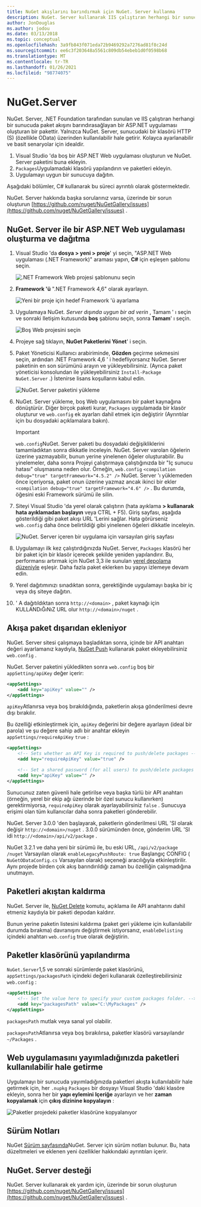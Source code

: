 ```yaml
---
title: NuGet akışlarını barındırmak için NuGet. Server kullanma
description: NuGet. Server kullanarak IIS çalıştıran herhangi bir sunucuda NuGet paket akışı oluşturma ve barındırma, paketleri HTTP ve OData aracılığıyla kullanılabilir hale getirme.
author: JonDouglas
ms.author: jodou
ms.date: 03/13/2018
ms.topic: conceptual
ms.openlocfilehash: 3a9fb843f071eda72b9469292a7276ad81f8c24d
ms.sourcegitcommit: ee6c3f203648a5561c809db54ebeb1d0f0598b68
ms.translationtype: MT
ms.contentlocale: tr-TR
ms.lasthandoff: 01/26/2021
ms.locfileid: "98774075"
---
```

# <a name="nugetserver"></a>NuGet.Server

NuGet. Server, .NET Foundation tarafından sunulan ve IIS çalıştıran herhangi bir sunucuda paket akışını barındırasağlayan bir ASP.NET uygulaması oluşturan bir pakettir. Yalnızca NuGet. Server, sunucudaki bir klasörü HTTP (S) (özellikle OData) üzerinden kullanılabilir hale getirir. Kolayca ayarlanabilir ve basit senaryolar için idealdir.

1. Visual Studio 'da boş bir ASP.NET Web uygulaması oluşturun ve NuGet. Server paketini buna ekleyin.
1. `Packages`Uygulamadaki klasörü yapılandırın ve paketleri ekleyin.
1. Uygulamayı uygun bir sunucuya dağıtın.

Aşağıdaki bölümler, C# kullanarak bu süreci ayrıntılı olarak göstermektedir.

NuGet. Server hakkında başka sorularınız varsa, üzerinde bir sorun oluşturun [https://github.com/nuget/NuGetGallery/issues](https://github.com/nuget/NuGetGallery/issues) .

## <a name="create-and-deploy-an-aspnet-web-application-with-nugetserver"></a>NuGet. Server ile bir ASP.NET Web uygulaması oluşturma ve dağıtma

1. Visual Studio 'da **dosya > yeni > proje**' yi seçin, "ASP.NET Web uygulaması (.NET Framework)" araması yapın, **C#** için eşleşen şablonu seçin.

    ![.NET Framework Web projesi şablonunu seçin](media/Hosting_00-NuGet.Server-ProjectType.png)

1. **Framework 'ü** ".NET Framework 4,6" olarak ayarlayın.

    ![Yeni bir proje için hedef Framework 'ü ayarlama](media/Hosting_01-NuGet.Server-Set4.6.png)

1. Uygulamaya NuGet. *Server dışında uygun bir ad verin* , Tamam ' ı seçin ve sonraki Iletişim kutusunda **boş** şablonu seçin, sonra **Tamam**' ı seçin.

    ![Boş Web projesini seçin](media/Hosting_02-NuGet.Server-Empty.png)

1. Projeye sağ tıklayın, **NuGet Paketlerini Yönet**' i seçin.

1. Paket Yöneticisi Kullanıcı arabiriminde, **Gözden** geçirme sekmesini seçin, ardından .NET Framework 4,6 ' i hedefliyorsanız NuGet. Server paketinin en son sürümünü arayın ve yükleyebilirsiniz. (Ayrıca paket yöneticisi konsolundan ile yükleyebilirsiniz `Install-Package NuGet.Server` .) İstenirse lisans koşullarını kabul edin.

    ![NuGet. Server paketini yükleme](media/Hosting_03-NuGet.Server-Package.png)

1. NuGet. Server yükleme, boş Web uygulamasını bir paket kaynağına dönüştürür. Diğer birçok paketi kurar, `Packages` uygulamada bir klasör oluşturur ve `web.config` ek ayarları dahil etmek için değiştirir (Ayrıntılar için bu dosyadaki açıklamalara bakın).

    > [!Important]
    > `web.config`NuGet. Server paketi bu dosyadaki değişikliklerini tamamladıktan sonra dikkatle inceleyin. NuGet. Server varolan öğelerin üzerine yazmayabilir, bunun yerine yinelenen öğeler oluşturabilir. Bu yinelemeler, daha sonra Projeyi çalıştırmaya çalıştığınızda bir "Iç sunucu hatası" oluşmasına neden olur. Örneğin, `web.config` `<compilation debug="true" targetFramework="4.5.2" />` NuGet. Server 'ı yüklemeden önce içeriyorsa, paket onun üzerine yazmaz ancak ikinci bir ekler `<compilation debug="true" targetFramework="4.6" />` . Bu durumda, öğesini eski Framework sürümü ile silin.

1. Siteyi Visual Studio 'da yerel olarak çalıştırın (hata ayıklama **> kullanarak hata ayıklamadan başlayın** veya CTRL + F5). Giriş sayfası, aşağıda gösterildiği gibi paket akışı URL 'Lerini sağlar. Hata görürseniz `web.config` daha önce belirtildiği gibi yinelenen öğeleri dikkatle inceleyin.

    ![NuGet. Server içeren bir uygulama için varsayılan giriş sayfası](media/Hosting_04-NuGet.Server-FeedHomePage.png)

1.  Uygulamayı ilk kez çalıştırdığınızda NuGet. Server, `Packages` klasörü her bir paket için bir klasör içerecek şekilde yeniden yapılandırır. Bu, performansı artırmak için NuGet 3,3 ile sunulan [yerel depolama düzeniyle](https://blog.nuget.org/20151118/nuget-3.3.html#folder-based-repository-commands) eşleşir. Daha fazla paket eklerken bu yapıyı izlemeye devam edin.

1. Yerel dağıtımınızı sınadıktan sonra, gerektiğinde uygulamayı başka bir iç veya dış siteye dağıtın.

1. ' A dağıtıldıktan sonra `http://<domain>` , paket kaynağı için KULLANDıĞıNıZ URL olur `http://<domain>/nuget` .

## <a name="adding-packages-to-the-feed-externally"></a>Akışa paket dışarıdan ekleniyor

NuGet. Server sitesi çalışmaya başladıktan sonra, içinde bir API anahtarı değeri ayarlamanız kaydıyla, [NuGet Push](../reference/cli-reference/cli-ref-push.md) kullanarak paket ekleyebilirsiniz `web.config` .

NuGet. Server paketini yükledikten sonra `web.config` boş bir `appSetting/apiKey` değer içerir:

```xml
<appSettings>
    <add key="apiKey" value="" />
</appSettings>
```

`apiKey`Atlanırsa veya boş bırakıldığında, paketlerin akışa gönderilmesi devre dışı bırakılır.

Bu özelliği etkinleştirmek için, `apiKey` değerini bir değere ayarlayın (ideal bir parola) ve şu değere sahip adlı bir anahtar ekleyin `appSettings/requireApiKey` `true` :

```xml
<appSettings>
    <!-- Sets whether an API Key is required to push/delete packages -->
    <add key="requireApiKey" value="true" />

    <!-- Set a shared password (for all users) to push/delete packages -->
    <add key="apiKey" value="" />
</appSettings>
```

Sunucunuz zaten güvenli hale getirilse veya başka türlü bir API anahtarı (örneğin, yerel bir ekip ağı üzerinde bir özel sunucu kullanırken) gerektirmiyorsa, `requireApiKey` olarak ayarlayabilirsiniz `false` . Sunucuya erişimi olan tüm kullanıcılar daha sonra paketleri gönderebilir.

NuGet. Server 3.0.0 'den başlayarak, paketlerin gönderilmesi URL 'SI olarak değişir `http://<domain>/nuget` . 3.0.0 sürümünden önce, gönderim URL 'SI idi `http://<domain>/api/v2/package` .

NuGet 3.2.1 ve daha yeni bir sürümü ile, bu eski URL, `/api/v2/package` `/nuget` Varsayılan olarak `enableLegacyPushRoute: true` Başlangıç CONFIG ( `NuGetODataConfig.cs` Varsayılan olarak) seçeneği aracılığıyla etkinleştirilir. Aynı projede birden çok akış barındırıldığı zaman bu özelliğin çalışmadığına unutmayın.

## <a name="removing-packages-from-the-feed"></a>Paketleri akıştan kaldırma

NuGet. Server ile, [NuGet Delete](../reference/cli-reference/cli-ref-delete.md) komutu, açıklama ile API anahtarını dahil etmeniz kaydıyla bir paketi depodan kaldırır.

Bunun yerine paketin listesini kaldırma (paket geri yükleme için kullanılabilir durumda bırakma) davranışını değiştirmek istiyorsanız, `enableDelisting` içindeki anahtarı `web.config` true olarak değiştirin.

## <a name="configuring-the-packages-folder"></a>Paketler klasörünü yapılandırma

`NuGet.Server`1,5 ve sonraki sürümlerde paket klasörünü, `appSettings/packagesPath` içindeki değeri kullanarak özelleştirebilirsiniz `web.config` :

```xml
<appSettings>
    <!-- Set the value here to specify your custom packages folder. -->
    <add key="packagesPath" value="C:\MyPackages" />
</appSettings>
```

`packagesPath` mutlak veya sanal yol olabilir.

`packagesPath`Atlanırsa veya boş bırakılırsa, paketler klasörü varsayılandır `~/Packages` .

## <a name="making-packages-available-when-you-publish-the-web-app"></a>Web uygulamasını yayımladığınızda paketleri kullanılabilir hale getirme

Uygulamayı bir sunucuda yayımladığınızda paketleri akışta kullanılabilir hale getirmek için, her `.nupkg` `Packages` bir dosyayı Visual Studio 'daki klasöre ekleyin, sonra her bir **yapı eylemini** **Içeriğe** ayarlayın ve her **zaman kopyalamak** için **çıkış dizinine kopyalayın** :

![Paketler projedeki paketler klasörüne kopyalanıyor](media/Hosting_05-NuGet.Server-Package-Folder.png)

## <a name="release-notes"></a>Sürüm Notları

NuGet [Sürüm sayfasında](https://github.com/NuGet/NuGet.Server/releases)NuGet. Server için sürüm notları bulunur.
Bu, hata düzeltmeleri ve eklenen yeni özellikler hakkındaki ayrıntıları içerir.

## <a name="nugetserver-support"></a>NuGet. Server desteği

NuGet. Server kullanarak ek yardım için, üzerinde bir sorun oluşturun [https://github.com/nuget/NuGetGallery/issues](https://github.com/nuget/NuGetGallery/issues) .
